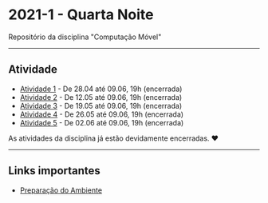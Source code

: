 # 2021-1 - Quarta Noite
Repositório da disciplina "Computação Móvel"

***

## Atividade

 - [Atividade 1](https://forms.gle/gqXddbijm9TLU9GdA) - De 28.04 até 09.06, 19h (encerrada)
 - [Atividade 2](https://forms.gle/PAYK3Y5Z3vGTSVPW8) - De 12.05 até 09.06, 19h (encerrada)
 - [Atividade 3](https://forms.gle/y6TxvrJP4Dgjmfjs9) - De 19.05 até 09.06, 19h (encerrada)
 - [Atividade 4](https://forms.gle/e7sa7H7BgoWpt28k9) - De 26.05 até 09.06, 19h (encerrada)
 - [Atividade 5](https://forms.gle/tWev61dCevamSdPt9) - De 02.06 até 09.06, 19h (encerrada)

As atividades da disciplina já estão devidamente encerradas. ❤️




 ***

 ## Links importantes

  - [Preparação do Ambiente](https://github.com/traue/2021-1_quarta_noite/wiki/Prepara%C3%A7%C3%A3o-do-ambiente---Flutter)
